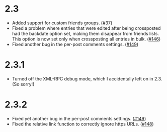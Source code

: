 # 2.3 #

  * Added support for custom friends groups. (<a href='http://code.google.com/p/ljxp/issues/detail?id=37'>#37</a>)
  * Fixed a problem where entries that were edited after being crossposted had the backdate option set, making them disappear from friends lists. This option is now set only when crossposting all entries in bulk. (<a href='http://code.google.com/p/ljxp/issues/detail?id=146'>#146</a>)
  * Fixed another bug in the per-post comments settings. (<a href='http://code.google.com/p/ljxp/issues/detail?id=149'>#149</a>)

# 2.3.1 #
  * Turned off the XML-RPC debug mode, which I accidentally left on in 2.3. (So sorry!)

# 2.3.2 #
  * Fixed yet another bug in the per-post comments settings. (<a href='http://code.google.com/p/ljxp/issues/detail?id=149'>#149</a>)
  * Fixed the relative link function to correctly ignore https URLs. (<a href='http://code.google.com/p/ljxp/issues/detail?id=148'>#148</a>)